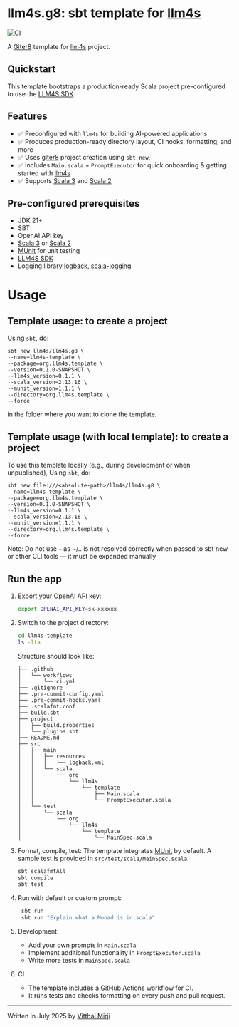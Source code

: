llm4s.g8: sbt template for [llm4s]
=================
[![CI](https://github.com/llm4s/llm4s/actions/workflows/llm4s-g8-template.yml/badge.svg)](https://github.com/llm4s/llm4s/actions/workflows/llm4s-g8-template.yml)

A [Giter8][g8] template for [llm4s] project.

Quickstart
----------
This template bootstraps a production-ready Scala project pre-configured to use the [LLM4S SDK](https://github.com/llm4s/llm4s).

Features
--------
- ✅ Preconfigured with `llm4s` for building AI-powered applications
- ✅ Produces production-ready directory layout, CI hooks, formatting, and more
- ✅ Uses [giter8][g8] project creation using `sbt new`,
- ✅ Includes `Main.scala` + `PromptExecutor` for quick onboarding & getting started with [llm4s]
- ✅ Supports [Scala 3] and [Scala 2]

Pre-configured prerequisites
-----------
- JDK 21+
- SBT
- OpenAI API key
- [Scala 3][Scala 3] or [Scala 2][Scala 2]
- [MUnit] for unit testing
- [LLM4S SDK][llm4s]
- Logging library [logback][logback], [scala-logging][scala-logging]

# Usage

Template usage: to create a project
--------------
Using `sbt`, do:
```
sbt new llm4s/llm4s.g8 \
--name=llm4s-template \
--package=org.llm4s.template \
--version=0.1.0-SNAPSHOT \
--llm4s_version=0.1.1 \
--scala_version=2.13.16 \
--munit_version=1.1.1 \
--directory=org.llm4s.template \
--force
```
in the folder where you want to clone the template.

Template usage (with local template): to create a project
--------------
To use this template locally (e.g., during development or when unpublished),
Using `sbt`, do:
```
sbt new file:///<absolute-path>/llm4s/llm4s.g8 \
--name=llm4s-template \
--package=org.llm4s.template \
--version=0.1.0-SNAPSHOT \
--llm4s_version=0.1.1 \
--scala_version=2.13.16 \
--munit_version=1.1.1 \
--directory=org.llm4s.template \
--force
```
Note: Do not use `~` as  ~/.. is not resolved correctly when passed to sbt new or other CLI tools — it must be expanded manually

Run the app
-----------
1. Export your OpenAI API key:
   ```bash
   export OPENAI_API_KEY=sk-xxxxxx
   ```

2. Switch to the project directory:
   ```bash
   cd llm4s-template
   ls -lta
   ```
   Structure should look like:
   ```text
   ├── .github  
   │   └── workflows  
   │       └── ci.yml  
   ├── .gitignore  
   ├── .pre-commit-config.yaml  
   ├── .pre-commit-hooks.yaml  
   ├── .scalafmt.conf  
   ├── build.sbt  
   ├── project  
   │   ├── build.properties  
   │   └── plugins.sbt  
   ├── README.md  
   ├── src  
   │   ├── main  
   │   │   ├── resources  
   │   │   │   └── logback.xml  
   │   │   └── scala  
   │   │       └── org  
   │   │           └── llm4s  
   │   │               └── template  
   │   │                   ├── Main.scala  
   │   │                   └── PromptExecutor.scala  
   │   └── test  
   │       └── scala  
   │           └── org  
   │               └── llm4s  
   │                   └── template  
   │                       └── MainSpec.scala
   ```

3. Format, compile, test:
   The template integrates [MUnit] by default.
   A sample test is provided in `src/test/scala/MainSpec.scala`.
   ```bash
   sbt scalafmtAll
   sbt compile
   sbt test
   ```
4. Run with default or custom prompt:
   ```bash
    sbt run
    sbt run "Explain what a Monad is in scala"
   ```
   
5. Development:
   - Add your own prompts in `Main.scala`
   - Implement additional functionality in `PromptExecutor.scala`
   - Write more tests in `MainSpec.scala`

6. CI
   - The template includes a GitHub Actions workflow for CI.
   - It runs tests and checks formatting on every push and pull request.

----------------
Written in July 2025 by [Vitthal Mirji]

[g8]: http://www.foundweekends.org/giter8/
[llm4s]: https://github.com/llm4s/llm4s
[Scala 3]: https://dotty.epfl.ch/
[Scala 2]: https://www.scala-lang.org/
[logback]: https://logback.qos.ch/
[scala-logging]: https://github.com/lightbend-labs/scala-logging
[MUnit]: https://scalameta.org/munit/
[Vitthal Mirji]: https://github.com/vim89